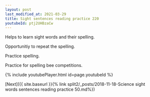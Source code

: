 ```yaml
---
layout: post
last_modified_at: 2021-03-29
title: Sight sentences reading practice 220
youtubeId: ptj2UHBzaCw
---
```

 
 
Helps to learn sight words and their spelling.

Opportunitiy to repeat the spelling. 

Practice spelling. 
 
Practice for spelling bee competitions. 
 
{% include youtubePlayer.html id=page.youtubeId %}
 
 

[Next]({{ site.baseurl }}{% link  split2/_posts/2018-11-18-Science sight words sentences reading practice 50.md%})
 
